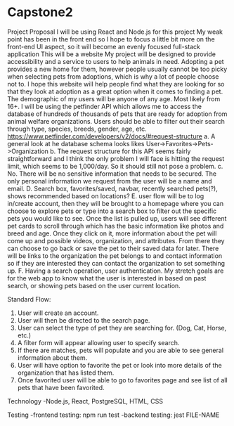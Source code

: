 # Capstone2
Project Proposal
I will be using React and Node.js for this project
My weak point has been in the front end so I hope to focus a little bit more on the front-end UI aspect, so it will become an evenly focused full-stack application
This will be a website
My project will be designed to provide accessibility and a service to users to help animals in need. Adopting a pet provides a new home for them, however people usually cannot be too picky when selecting pets from adoptions, which is why a lot of people choose not to. I hope this website will help people find what they are looking for so that they look at adoption as a great option when it comes to finding a pet.
The demographic of my users will be anyone of any age. Most likely from 16+.
I will be using the petfinder API which allows me to access the database of hundreds of thousands of pets that are ready for adoption from animal welfare organizations. Users should be able to filter out their search through type, species, breeds, gender, age, etc.
https://www.petfinder.com/developers/v2/docs/#request-structure
a. A general look at he database schema looks likes User->Favorites->Pets->Organization
b. The request structure for this API seems fairly straightforward and I think the only problem I will face is hitting the request limit, which seems to be 1,000/day. So it should still not pose a problem.
c. No. There will be no sensitive information that needs to be secured. The only personal information we request from the user will be a name and email.
D. Search box, favorites/saved, navbar, recently searched pets(?), shows recommended based on locations?
E. user flow will be to log in/create account, then they will be brought to a homepage where you can choose to explore pets or type into a search box to filter out the specific pets you would like to see. Once the list is pulled up, users will see different pet cards to scroll through which has the basic information like photos and breed and age. Once they click on it, more information about the pet will come up and possible videos, organization, and attributes. From there they can choose to go back or save the pet to their saved data for later. There will be links to the organization the pet belongs to and contact information so if they are interested they can contact the organization to set something up.
F. Having a search operation, user authentication. My stretch goals are for the web app to know what the user is interested in based on past search, or showing pets based on the user current location.

Standard Flow:
1. User will create an account.
2. User will then be directed to the search page.
3. User can select the type of pet they are searching for. (Dog, Cat, Horse, etc.)
4. A filter form will appear allowing user to specify search.
5. If there are matches, pets will populate and you are able to see general information about them.
6. User will have option to favorite the pet or look into more details of the organization that has listed them.
7. Once favorited user will be able to go to favorites page and see list of all pets that have been favorited.

Technology
-Node.js, React, PostgreSQL, HTML, CSS

Testing
-frontend testing: npm run test
-backend testing: jest FILE-NAME
